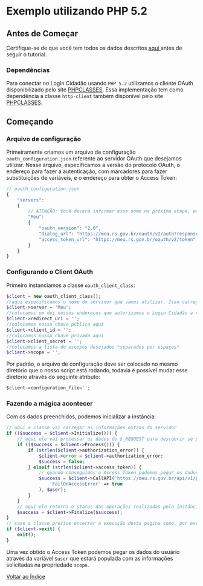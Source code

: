 # Exemplo utilizando PHP 5.2

## Antes de Começar

Certifique-se de que você tem todos os dados descritos [ aqui ](integration.md#basic_info) antes de seguir o tutorial.

### Dependências

Para conectar no Login Cidadão usando `PHP 5.2` utilizamos o cliente OAuth disponibilizado pelo site [PHPCLASSES](http://www.phpclasses.org/oauth-api).
Essa implementação tem como dependência a classe `http-client` também disponível pelo site [PHPCLASSES](http://www.phpclasses.org/httpclient).

## Começando

### Arquivo de configuração

Primeiramente criamos um arquivo de configuração `oauth_configuration.json` referente ao servidor OAuth que desejamos utilizar. Nesse arquivo, especificamos a versão do protocolo OAuth, o endereço para fazer a autenticação, com marcadores para fazer substituições de variáveis, e o endereço para obter o Access Token:

``` js
// oauth_configuration.json
{
    "servers":
    {
        // ATENÇÃO: Você deverá informar esse nome na próxima etapa, em $client->server
        "Meu":
        {
            "oauth_version": "2.0",
            "dialog_url": "https://meu.rs.gov.br/oauth/v2/auth?response_type=code&client_id={CLIENT_ID}&redirect_uri={REDIRECT_URI}&state={STATE}&scope={SCOPE}",
            "access_token_url": "https://meu.rs.gov.br/oauth/v2/token"
        }
    }
}
```

### Configurando o Client OAuth

Primeiro instanciamos a classe `oauth_client_class`:

``` php
$client = new oauth_client_class();
//aqui especificamos o nome do servidor que vamos utilizar. Isso carregar as configurações extras do cliente OAuth
$client->server = 'Meu';
//colocamos um dos nossos endereços que autorizamos o Login Cidadão a retornar dados
$client->redirect_uri = '';
//colocamos nossa chave pública aqui
$client->client_id = '';
//colocamos nossa chave privada aqui
$client->client_secret = '';
//colocamos a lista de escopos desejados *separados por espaços*
$client->scope = '';
```

Por padrão, o arquivo de configuração deve ser colocado no mesmo diretório que o nosso script está rodando, todavia é possível mudar esse diretório através do seguinte atributo:

``` php
$client->configuration_file='';
```

### Fazendo a mágica acontecer

Com os dados preenchidos, podemos inicializar a instância:

``` php
// aqui a classe vai carregar as informações extras do servidor
if (($success = $client->Initialize())) {
    // aqui ele vai processar os dados do $_REQUEST para descobrir se precisa realizar a autorização no gerenciador de identidades e/ou solicitar um Access Token
    if (($success = $client->Process())) {
        if (strlen($client->authorization_error)) {
            $client->error = $client->authorization_error;
            $success = false;
        } elseif (strlen($client->access_token)) {
            // quando conseguimos o Access Token podemos pegar os dados 
            $success = $client->CallAPI('https://meu.rs.gov.br/api/v1/person', 'GET', array(), array(
                'FailOnAccessError' => true
            ), $user);
        }
    }
    // aqui ele retorna o status das operações realizadas pela instância
    $success = $client->Finalize($success);
}
// caso a classe precise encerrar a execução desta pagina como, por exemplo, quando o gerenciador de identidades retorna dados para essa pagina, apos solicitar a autorização
if ($client->exit) {
    exit();
}
```

Uma vez obtido o Access Token podemos pegar os dados do usuário através da variável `$user` que estará populada com as informações solicitadas na propriedade `scope`.

[ Voltar ao Índice ](index.md)
